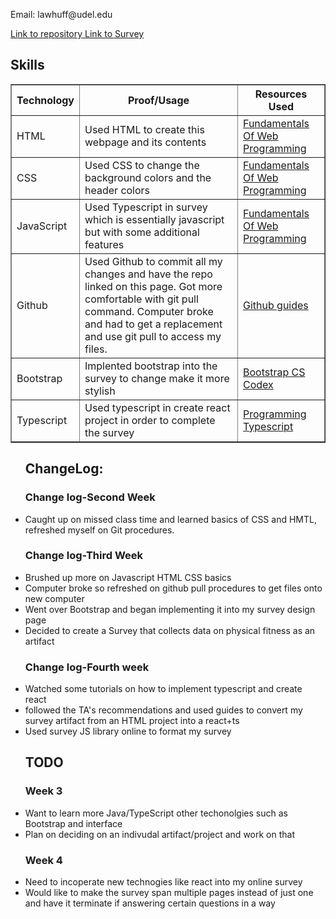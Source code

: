 <hmtl>
    <head>
        <title>Portfolio</title>
        <link rel = "stylesheet" href ="style.css">
    </head>
    <body>
        <p> Email: lawhuff@udel.edu</p>
         <a href = "https://github.com/lhuff25/Portfolio"> Link to repository </a>
         <table width='100%' border=1px cellspacing=0>
         <a href = "https://lhuff25.github.io/mysurvey/" > Link to Survey </a>
 <h2> Skills </h2>
 <tr>
     <th>Technology</th>
     <th>Proof/Usage</th>
     <th>Resources Used</th>
 </tr>
 <tr>
     <td>HTML</td>
     <td>Used HTML to create this webpage 
     and its contents</td>
     <td> <a href = "https://runestone.academy/runestone/books/published/webfundamentals/HTML/toctree.html"> Fundamentals Of
      Web Programming </a> </td>
 </tr>
 <tr>
     <td>CSS</td>
     <td>Used CSS to change the background colors and the header colors</td>
     <td><a href = "https://runestone.academy/runestone/books/published/webfundamentals/HTML/toctree.html"> Fundamentals Of
      Web Programming </a></td>
 </tr>
 <tr>
     <td>JavaScript</td>
     <td> Used Typescript in survey which is essentially javascript but with some additional features </td>
     <td><a href = "https://runestone.academy/runestone/books/published/webfundamentals/HTML/toctree.html"> Fundamentals Of
      Web Programming </a></td>
 </tr>
 <tr>
     <td>Github</td>
     <td>Used Github to commit all my changes and have the repo linked on this page. Got more comfortable with git pull command. 
     Computer broke and had to get a replacement and use git pull to access my files. </td>
     <td><a href = "https://guides.github.com/"> Github guides </a></td>
 </tr>
    <tr>
     <td>Bootstrap</td>
     <td>Implented bootstrap into the survey to change make it more stylish </td>
     <td><a href = "https://sun.iwu.edu/~mliffito/cs_codex/posts/bootstrap/"> Bootstrap CS Codex </a></td>
 </tr>
<tr>
    <td>Typescript</td>
    <td> Used typescript in create react project in order to complete the survey </td>
    <td><a href = "https://www.oreilly.com/library/view/programming-typescript/9781492037644/" > Programming Typescript </a></td>
 </tr>
 </table>
    <ul>
        <h2> ChangeLog: </h2>
        <h3> Change log-Second Week </h3>
        <li> Caught up on missed class time and learned basics of CSS and HMTL, refreshed myself on Git procedures. </li>
        <h3> Change log-Third Week </h3>
        <li> Brushed up more on Javascript HTML CSS basics </li>
        <li> Computer broke so refreshed on github pull procedures to get files onto new computer </li>
        <li> Went over Bootstrap and began implementing it into my survey design page </li>
        <li> Decided to create a Survey that collects data on physical fitness as an artifact </li> 
        <h3> Change log-Fourth week </h3>
        <li> Watched some tutorials on how to implement typescript and create react </li>
        <li> followed the TA's recommendations and used guides to convert my survey artifact from an HTML project into a react+ts </li>
        <li> Used survey JS library online to format my survey </li>
        <h2> TODO </h2>
        <h3> Week 3 </h3>
        <li> Want to learn more Java/TypeScript other techonolgies such as Bootstrap and interface</li>
        <li> Plan on deciding on an indivudal artifact/project and work on that</li>
        <h3> Week 4 </h3>
        <li> Need to incoperate new technogies like react into my online survey </li>
        <li> Would like to make the survey span multiple pages instead of just one and have it terminate if answering certain questions in a way </li>
    </ul> 
</table>
    </body>
</hmtl>

